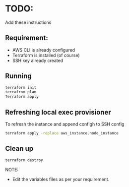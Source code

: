 # TODO:
Add these instructions
## Requirement:
* AWS CLI is already configured
* Terraform is installed (of course)
* SSH key already created

## Running 
```bash
terraform init 
terrafrom plan 
Terraform apply
```

## Refreshing local exec provisioner
To refresh the instance and append configh to SSH config
 ```bash 
 terraform apply -replace aws_instance.node_instance 
 ```
## Clean up
 ```bash
 terraform destroy
 ```

 NOTE:
 * Edit the variables files as per your requirement.